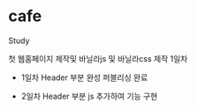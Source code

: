 # cafe
Study

첫 웹홈페이지 제작및 바닐라js 및 바닐라css 제작 1일차

- 1일차
Header 부분 완성 퍼블리싱 완료

- 2일차
Header 부분 js 추가하여 기능 구현

